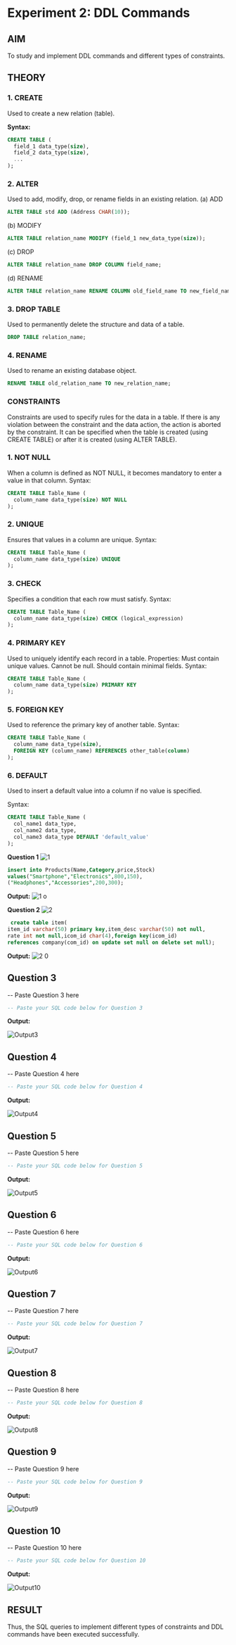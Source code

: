 # Experiment 2: DDL Commands

## AIM
To study and implement DDL commands and different types of constraints.

## THEORY

### 1. CREATE
Used to create a new relation (table).

**Syntax:**
```sql
CREATE TABLE (
  field_1 data_type(size),
  field_2 data_type(size),
  ...
);
```
### 2. ALTER
Used to add, modify, drop, or rename fields in an existing relation.
(a) ADD
```sql
ALTER TABLE std ADD (Address CHAR(10));
```
(b) MODIFY
```sql
ALTER TABLE relation_name MODIFY (field_1 new_data_type(size));
```
(c) DROP
```sql
ALTER TABLE relation_name DROP COLUMN field_name;
```
(d) RENAME
```sql
ALTER TABLE relation_name RENAME COLUMN old_field_name TO new_field_name;
```
### 3. DROP TABLE
Used to permanently delete the structure and data of a table.
```sql
DROP TABLE relation_name;
```
### 4. RENAME
Used to rename an existing database object.
```sql
RENAME TABLE old_relation_name TO new_relation_name;
```
### CONSTRAINTS
Constraints are used to specify rules for the data in a table. If there is any violation between the constraint and the data action, the action is aborted by the constraint. It can be specified when the table is created (using CREATE TABLE) or after it is created (using ALTER TABLE).
### 1. NOT NULL
When a column is defined as NOT NULL, it becomes mandatory to enter a value in that column.
Syntax:
```sql
CREATE TABLE Table_Name (
  column_name data_type(size) NOT NULL
);
```
### 2. UNIQUE
Ensures that values in a column are unique.
Syntax:
```sql
CREATE TABLE Table_Name (
  column_name data_type(size) UNIQUE
);
```
### 3. CHECK
Specifies a condition that each row must satisfy.
Syntax:
```sql
CREATE TABLE Table_Name (
  column_name data_type(size) CHECK (logical_expression)
);
```
### 4. PRIMARY KEY
Used to uniquely identify each record in a table.
Properties:
Must contain unique values.
Cannot be null.
Should contain minimal fields.
Syntax:
```sql
CREATE TABLE Table_Name (
  column_name data_type(size) PRIMARY KEY
);
```
### 5. FOREIGN KEY
Used to reference the primary key of another table.
Syntax:
```sql
CREATE TABLE Table_Name (
  column_name data_type(size),
  FOREIGN KEY (column_name) REFERENCES other_table(column)
);
```
### 6. DEFAULT
Used to insert a default value into a column if no value is specified.

Syntax:
```sql
CREATE TABLE Table_Name (
  col_name1 data_type,
  col_name2 data_type,
  col_name3 data_type DEFAULT 'default_value'
);
```

**Question 1**
![1](https://github.com/user-attachments/assets/89903b03-48ca-45a7-a337-9b8131d2c86a)

```sql
insert into Products(Name,Category,price,Stock)
values("Smartphone","Electronics",800,150),
("Headphones","Accessories",200,300);
```

**Output:**
![1 o](https://github.com/user-attachments/assets/77001c2e-4910-49ed-837a-bc6b7db51715)

**Question 2**
![2](https://github.com/user-attachments/assets/6bba4576-2100-4737-846b-3eedc5adee12)

```sql
 create table item(
item_id varchar(50) primary key,item_desc varchar(50) not null,
rate int not null,icom_id char(4),foreign key(icom_id)
references company(com_id) on update set null on delete set null);
```
**Output:**
![2 0](https://github.com/user-attachments/assets/0301bca1-f05f-44d3-8bcc-0da4d06e008a)

**Question 3**
---
-- Paste Question 3 here

```sql
-- Paste your SQL code below for Question 3
```

**Output:**

![Output3](output.png)

**Question 4**
---
-- Paste Question 4 here

```sql
-- Paste your SQL code below for Question 4
```

**Output:**

![Output4](output.png)

**Question 5**
---
-- Paste Question 5 here

```sql
-- Paste your SQL code below for Question 5
```

**Output:**

![Output5](output.png)

**Question 6**
---
-- Paste Question 6 here

```sql
-- Paste your SQL code below for Question 6
```

**Output:**

![Output6](output.png)

**Question 7**
---
-- Paste Question 7 here

```sql
-- Paste your SQL code below for Question 7
```

**Output:**

![Output7](output.png)

**Question 8**
---
-- Paste Question 8 here

```sql
-- Paste your SQL code below for Question 8
```

**Output:**

![Output8](output.png)

**Question 9**
---
-- Paste Question 9 here

```sql
-- Paste your SQL code below for Question 9
```

**Output:**

![Output9](output.png)

**Question 10**
---
-- Paste Question 10 here

```sql
-- Paste your SQL code below for Question 10
```

**Output:**

![Output10](output.png)


## RESULT
Thus, the SQL queries to implement different types of constraints and DDL commands have been executed successfully.
